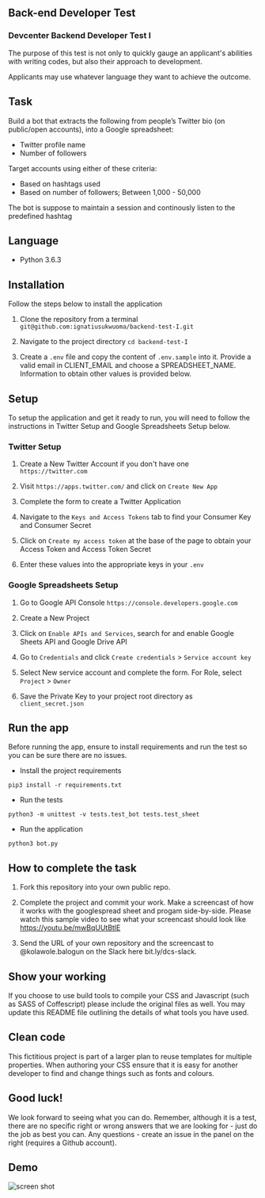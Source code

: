 ## Back-end Developer Test

### Devcenter Backend Developer Test I

The purpose of this test is not only to quickly gauge an applicant's abilities with writing codes, but also their approach to development.

Applicants may use whatever language they want to achieve the outcome.

## Task

Build a bot that extracts the following from people’s Twitter bio (on public/open accounts), into a Google spreadsheet:

* Twitter profile name 
* Number of followers

Target accounts using either of these criteria:
* Based on hashtags used
* Based on number of followers; Between 1,000 - 50,000

The bot is suppose to maintain a session and continously listen to the predefined hashtag

## Language
* Python 3.6.3

## Installation
Follow the steps below to install the application

1. Clone the repository from a terminal `git@github.com:ignatiusukwuoma/backend-test-I.git`

2. Navigate to the project directory `cd backend-test-I`

3. Create a `.env` file and copy the content of `.env.sample` into it. Provide a valid email in CLIENT_EMAIL 
and choose a SPREADSHEET_NAME. Information to obtain other values is provided below.

## Setup
To setup the application and get it ready to run, you will need to follow the instructions in
Twitter Setup and Google Spreadsheets Setup below.

### Twitter Setup

1. Create a New Twitter Account if you don't have one `https://twitter.com`

2. Visit `https://apps.twitter.com/` and click on `Create New App`

3. Complete the form to create a Twitter Application

4. Navigate to the `Keys and Access Tokens` tab to find your Consumer Key and Consumer Secret

5. Click on `Create my access token` at the base of the page to obtain your Access Token and Access Token Secret

6. Enter these values into the appropriate keys in your `.env`

### Google Spreadsheets Setup

1. Go to Google API Console `https://console.developers.google.com`

2. Create a New Project

3. Click on `Enable APIs and Services`, search for and enable Google Sheets API and Google Drive API

4. Go to `Credentials` and click `Create credentials` > `Service account key`

5. Select New service account and complete the form. For Role, select `Project` > `Owner`

6. Save the Private Key to your project root directory as `client_secret.json`

## Run the app
Before running the app, ensure to install requirements and run the test so you can be sure there are no issues.

* Install the project requirements 
```commandline
pip3 install -r requirements.txt
```

* Run the tests
```commandline
python3 -m unittest -v tests.test_bot tests.test_sheet
```

* Run the application
```commandline
python3 bot.py
```

## How to complete the task

1. Fork this repository into your own public repo.

2. Complete the project and commit your work. Make a screencast of how it works with the googlespread sheet and progam side-by-side. Please watch this sample video to see what your screencast should look like https://youtu.be/mwBqUUtBtlE

3. Send the URL of your own repository and the screencast to @kolawole.balogun on the Slack here bit.ly/dcs-slack.

## Show your working

If you choose to use build tools to compile your CSS and Javascript (such as SASS of Coffescript) please include the original files as well. You may update this README file outlining the details of what tools you have used.

## Clean code

This fictitious project is part of a larger plan to reuse templates for multiple properties. When authoring your CSS ensure that it is easy for another developer to find and change things such as fonts and colours.


## Good luck!

We look forward to seeing what you can do. Remember, although it is a test, there are no specific right or wrong answers that we are looking for - just do the job as best you can. Any questions - create an issue in the panel on the right (requires a Github account).


## Demo
![screen shot](https://user-images.githubusercontent.com/8668661/33088863-330b4250-ceef-11e7-9e9c-b4fd9ca299d8.gif)
